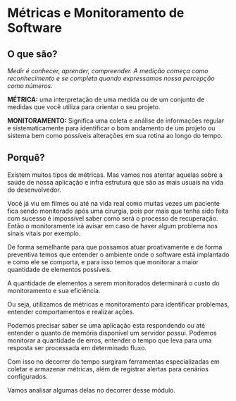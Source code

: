 # Métricas e Monitoramento de Software

## O que são?

<i>Medir é conhecer, aprender, compreender. A medição começa como reconhecimento e se completa quando expressamos nossa percepção como números.</i>

<b>MÉTRICA:</b> uma interpretação de uma medida ou de um conjunto de medidas que você utiliza para orientar o seu projeto. 

<b>MONITORAMENTO:</b> Significa uma coleta e análise de informações regular e sistematicamente para identificar o bom andamento de um projeto ou sistema bem como possíveis alterações em sua rotina ao longo do tempo.

## Porquê?

Existem muitos tipos de métricas. Mas vamos nos atentar aquelas sobre a saúde de nossa aplicação e infra estrutura que são as mais usuais na vida do desenvolvedor.

Você já viu em filmes ou até na vida real como muitas vezes um paciente fica sendo monitorado após uma cirurgia, pois por mais que tenha sido feita com sucesso é impossível saber como será o processo de recuperação. Então o monitoramente irá avisar em caso de haver algum problema nos sinais vitais por exemplo.

De forma semelhante para que possamos atuar proativamente e de forma preventiva temos que entender o ambiente onde o software está implantado e como ele se comporta, e para isso temos que monitorar a maior quantidade de elementos possíveis.

A quantidade de elementos a serem monitorados determinará o custo do monitoramento e sua eficiência.

Ou seja, utilizamos de métricas e monitoramento para identificar problemas, entender comportamentos e realizar ações.

Podemos precisar saber se uma aplicação esta respondendo ou até entender o quanto de memória disponível um servidor possui.
Podemos monitorar a quantidade de erros, entender o tempo que leva para uma resposta ser processada em determinado fluxo.

Com isso no decorrer do tempo surgiram ferramentas especializadas em coletar e armazenar métricas, além de registrar alertas para cenários configurados.

Vamos analisar algumas delas no decorrer desse módulo.

